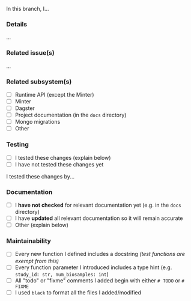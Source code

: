 <!-- 
    1. Summary (required)

    Summarize the changes you made on this branch (e.g. "In this branch, I...").
    This is typically a more detailed restatement of the PR title.

    Example: "In this branch, I updated the `/studies/{study_id}` endpoint
              so it returns an HTTP 404 response when the specified study
              does not exist."
-->

In this branch, I...

### Details

<!-- 
    2. Details (optional)

    Provide additional information you think readers will find useful. Readers include
    PR reviewers, release note authors, app debuggers, and your future self. Additional
    information might include motivation, rationale, and a description of previous behavior.

    Example: "It previously returned an HTTP 404 response
              and an empty JSON object."
-->

...

### Related issue(s)

<!-- 
    3. Related issue(s) (optional)

    Link to any GitHub issue(s) this branch was designed to resolve.

    Example: "Fixes #12345"
-->

...

### Related subsystem(s)

<!--
    4. Related subsystem(s) (required)

    Mark the checkbox next to each subsystem related to the changes in this branch.
    This information might factor into your choice of PR reviewer(s).

    Example: If you modified the `/studies/{study_id}` API endpoint,
             mark the checkbox next to "Runtime API (except the Minter)".
-->

- [ ] Runtime API (except the Minter)
- [ ] Minter
- [ ] Dagster
- [ ] Project documentation (in the `docs` directory)
- [ ] Mongo migrations
- [ ] Other

### Testing

<!-- 
    5. Testing (required)

    Indicate whether you have already tested the changes this branch contains; and, if so, how
    someone other than you can test them. That may involve attaching example files or ad hoc
    test instructions.

    Example: "I tested these changes by adding a pytest test that ensures the database does not
              contain a Study whose ID is `foo`, then submits an HTTP request to `/studies/foo`
              and confirms the response status is 404."
-->

- [ ] I tested these changes (explain below)
- [ ] I have not tested these changes yet

I tested these changes by...

### Documentation

<!--
    6. Documentation (required)

    Indicate whether, in this branch, you have updated all documentation that would
    otherwise become inaccurate if this branch were to be merged in.
-->

- [ ] I **have not checked** for relevant documentation yet (e.g. in the `docs` directory)
- [ ] I have **updated** all relevant documentation so it will remain accurate
- [ ] Other (explain below)

### Maintainability

<!--
    7. Maintainability (required)

    Indicate whether you have done each of these things that can make code easier to maintain,
    whether by others or by your future self.
-->

- [ ] Every new function I defined includes a docstring _(test functions are exempt from this)_
- [ ] Every function parameter I introduced includes a type hint (e.g. `study_id: str, num_biosamples: int`)
- [ ] All "todo" or "fixme" comments I added begin with either `# TODO` or `# FIXME`
- [ ] I used `black` to format all the files I added/modified
